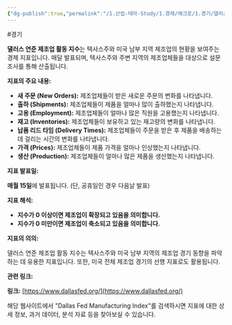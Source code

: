 ```yaml
---
{"dg-publish":true,"permalink":"/1.산업-테마-Study/1.경제/매크로/1.경기/댈러스연준제조업활동지수/댈러스연준제조업활동지수/","created":"2024-11-20T21:02:26.973+09:00","updated":"2025-06-03T20:07:19.636+09:00"}
---
```


#경기 


**댈러스 연준 제조업 활동 지수**는 텍사스주와 미국 남부 지역 제조업의 현황을 보여주는 경제 지표입니다. 매달 발표되며, 텍사스주와 주변 지역의 제조업체들을 대상으로 설문조사를 통해 산출됩니다.

**지표의 주요 내용:**
- **새 주문 (New Orders):** 제조업체들이 받은 새로운 주문의 변화를 나타냅니다.
- **출하 (Shipments):** 제조업체들이 제품을 얼마나 많이 출하했는지 나타냅니다.
- **고용 (Employment):** 제조업체들이 얼마나 많은 직원을 고용했는지 나타냅니다.
- **재고 (Inventories):** 제조업체들이 보유하고 있는 재고량의 변화를 나타냅니다.
- **납품 리드 타임 (Delivery Times):** 제조업체들이 주문을 받은 후 제품을 배송하는 데 걸리는 시간의 변화를 나타냅니다.
- **가격 (Prices):** 제조업체들이 제품 가격을 얼마나 인상했는지 나타냅니다.
- **생산 (Production):** 제조업체들이 얼마나 많은 제품을 생산했는지 나타냅니다.

**지표 발표일:**

**매월 15일**에 발표됩니다. (단, 공휴일인 경우 다음날 발표)

**지표 해석:**

- **지수가 0 이상이면 제조업이 확장되고 있음을 의미합니다.**
- **지수가 0 미만이면 제조업이 축소되고 있음을 의미합니다.**

**지표의 의의:**

댈러스 연준 제조업 활동 지수는 텍사스주와 미국 남부 지역의 제조업 경기 동향을 파악하는 데 유용한 지표입니다. 또한, 미국 전체 제조업 경기의 선행 지표로도 활용됩니다.

**관련 링크:**

**링크:** [https://www.dallasfed.org/](https://www.dallasfed.org/)

해당 웹사이트에서 "Dallas Fed Manufacturing Index"를 검색하시면 지표에 대한 상세 정보, 과거 데이터, 분석 자료 등을 찾아보실 수 있습니다.